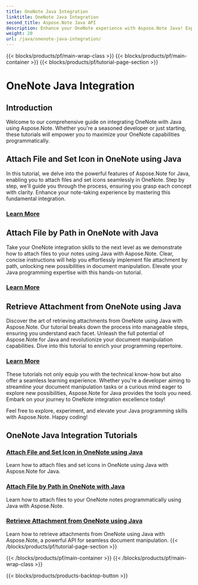 ```yaml
---
title: OneNote Java Integration
linktitle: OneNote Java Integration
second_title: Aspose.Note Java API
description: Enhance your OneNote experience with Aspose.Note Java! Explore tutorials on attaching files, setting icons, and retrieving attachments programmatically using Java.
weight: 20
url: /java/onenote-java-integration/
---
```


{{< blocks/products/pf/main-wrap-class >}}
{{< blocks/products/pf/main-container >}}
{{< blocks/products/pf/tutorial-page-section >}}

# OneNote Java Integration

## Introduction

Welcome to our comprehensive guide on integrating OneNote with Java using Aspose.Note. Whether you're a seasoned developer or just starting, these tutorials will empower you to maximize your OneNote capabilities programmatically.

## Attach File and Set Icon in OneNote using Java
In this tutorial, we delve into the powerful features of Aspose.Note for Java, enabling you to attach files and set icons seamlessly in OneNote. Step by step, we'll guide you through the process, ensuring you grasp each concept with clarity. Enhance your note-taking experience by mastering this fundamental integration.

### [Learn More](./attach-file-and-set-icon/)

## Attach File by Path in OneNote with Java
Take your OneNote integration skills to the next level as we demonstrate how to attach files to your notes using Java with Aspose.Note. Clear, concise instructions will help you effortlessly implement file attachment by path, unlocking new possibilities in document manipulation. Elevate your Java programming expertise with this hands-on tutorial.

### [Learn More](./attach-file-by-path/)

## Retrieve Attachment from OneNote using Java
Discover the art of retrieving attachments from OneNote using Java with Aspose.Note. Our tutorial breaks down the process into manageable steps, ensuring you understand each facet. Unleash the full potential of Aspose.Note for Java and revolutionize your document manipulation capabilities. Dive into this tutorial to enrich your programming repertoire.

### [Learn More](./retrieve-attachment/)

These tutorials not only equip you with the technical know-how but also offer a seamless learning experience. Whether you're a developer aiming to streamline your document manipulation tasks or a curious mind eager to explore new possibilities, Aspose.Note for Java provides the tools you need. Embark on your journey to OneNote integration excellence today!

Feel free to explore, experiment, and elevate your Java programming skills with Aspose.Note. Happy coding!
## OneNote Java Integration Tutorials
### [Attach File and Set Icon in OneNote using Java](./attach-file-and-set-icon/)
Learn how to attach files and set icons in OneNote using Java with Aspose.Note for Java.
### [Attach File by Path in OneNote with Java](./attach-file-by-path/)
Learn how to attach files to your OneNote notes programmatically using Java with Aspose.Note.
### [Retrieve Attachment from OneNote using Java](./retrieve-attachment/)
Learn how to retrieve attachments from OneNote using Java with Aspose.Note, a powerful API for seamless document manipulation.
{{< /blocks/products/pf/tutorial-page-section >}}

{{< /blocks/products/pf/main-container >}}
{{< /blocks/products/pf/main-wrap-class >}}

{{< blocks/products/products-backtop-button >}}
